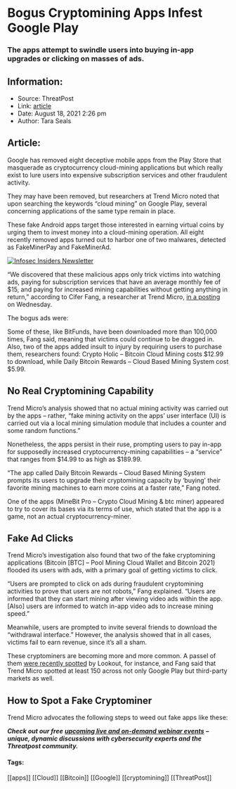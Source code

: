 # Bogus Cryptomining Apps Infest Google Play
### The apps attempt to swindle users into buying in-app upgrades or clicking on masses of ads.

## Information:
+ Source: ThreatPost
+ Link: [article](https://kasperskycontenthub.com/threatpost-global/?p=168785)
+ Date: August 18, 2021  2:26 pm
+ Author: Tara Seals


## Article:
Google has removed eight deceptive mobile apps from the Play Store that masquerade as cryptocurrency cloud-mining applications but which really exist to lure users into expensive subscription services and other fraudulent activity.


They may have been removed, but researchers at Trend Micro noted that upon searching the keywords “cloud mining” on Google Play, several concerning applications of the same type remain in place.


These fake Android apps target those interested in earning virtual coins by urging them to invest money into a cloud-mining operation. All eight recently removed apps turned out to harbor one of two malwares, detected as FakeMinerPay and FakeMinerAd.


[![Infosec Insiders Newsletter](https://media.threatpost.com/wp-content/uploads/sites/103/2021/07/10165815/infosec_insiders_in_article_promo.png)](https://threatpost.com/infosec-insider-subscription-page/?utm_source=ART&utm_medium=ART&utm_campaign=InfosecInsiders_Newsletter_Promo/)


“We discovered that these malicious apps only trick victims into watching ads, paying for subscription services that have an average monthly fee of $15, and paying for increased mining capabilities without getting anything in return,” according to Cifer Fang, a researcher at Trend Micro, [in a posting](https://www.trendmicro.com/en_us/research/21/h/fake-cryptocurrency-mining-apps-trick-victims-into-watching-ads-.html) on Wednesday.


The bogus ads were:


Some of these, like BitFunds, have been downloaded more than 100,000 times, Fang said, meaning that victims could continue to be dragged in. Also, two of the apps added insult to injury by requiring users to purchase them, researchers found: Crypto Holic – Bitcoin Cloud Mining costs $12.99 to download, while Daily Bitcoin Rewards – Cloud Based Mining System cost $5.99.


**No Real Cryptomining Capability**
-----------------------------------


Trend Micro’s analysis showed that no actual mining activity was carried out by the apps – rather, “fake mining activity on the apps’ user interface (UI) is carried out via a local mining simulation module that includes a counter and some random functions.”


Nonetheless, the apps persist in their ruse, prompting users to pay in-app for supposedly increased cryptocurrency-mining capabilities – a “service” that ranges from $14.99 to as high as $189.99.


“The app called Daily Bitcoin Rewards – Cloud Based Mining System prompts its users to upgrade their cryptomining capacity by ‘buying’ their favorite mining machines to earn more coins at a faster rate,” Fang noted.


One of the apps (MineBit Pro – Crypto Cloud Mining & btc miner) appeared to try to cover its bases via its terms of use, which stated that the app is a game, not an actual cryptocurrency-miner.


**Fake Ad Clicks**
------------------


Trend Micro’s investigation also found that two of the fake cryptomining applications (Bitcoin [BTC] – Pool Mining Cloud Wallet and Bitcoin 2021) flooded its users with ads, with a primary goal of getting victims to click.


“Users are prompted to click on ads during fraudulent cryptomining activities to prove that users are not robots,” Fang explained. “Users are informed that they can start mining after viewing video ads within the app. [Also] users are informed to watch in-app video ads to increase mining speed.”


Meanwhile, users are prompted to invite several friends to download the “withdrawal interface.” However, the analysis showed that in all cases, victims fail to earn revenue, since it’s all a sham.


These cryptominers are becoming more and more common. A passel of them [were recently spotted](https://threatpost.com/cloud-cryptomining-swindle-google-play/167581/) by Lookout, for instance, and Fang said that Trend Micro spotted at least 150 across not only Google Play but third-party markets as well.


**How to Spot a Fake Cryptominer**
----------------------------------


Trend Micro advocates the following steps to weed out fake apps like these:


***Check out our free*** [***upcoming live and on-demand webinar events***](https://threatpost.com/category/webinars/) ***– unique, dynamic discussions with cybersecurity experts and the Threatpost community.***




#### Tags:
[[apps]] [[Cloud]] [[Bitcoin]] [[Google]] [[cryptomining]] [[ThreatPost]]
